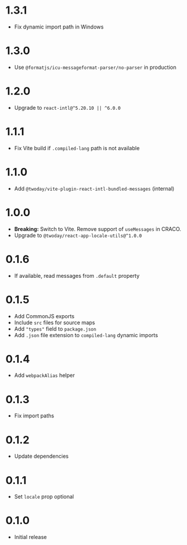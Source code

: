 # 1.3.1

- Fix dynamic import path in Windows

# 1.3.0

- Use `@formatjs/icu-messageformat-parser/no-parser` in production

# 1.2.0

- Upgrade to `react-intl@^5.20.10 || ^6.0.0`

# 1.1.1

- Fix Vite build if `.compiled-lang` path is not available

# 1.1.0

- Add `@twoday/vite-plugin-react-intl-bundled-messages` (internal)

# 1.0.0

- **Breaking:** Switch to Vite. Remove support of `useMessages` in CRACO.
- Upgrade to `@twoday/react-app-locale-utils@^1.0.0`

# 0.1.6

- If available, read messages from `.default` property

# 0.1.5

- Add CommonJS exports
- Include `src` files for source maps
- Add `"types"` field to `package.json`
- Add `.json` file extension to `compiled-lang` dynamic imports

# 0.1.4

- Add `webpackAlias` helper

# 0.1.3

- Fix import paths

# 0.1.2

- Update dependencies

# 0.1.1

- Set `locale` prop optional

# 0.1.0

- Initial release
